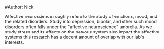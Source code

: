 #Author: Nick

Affective neuroscience roughly refers to the study of emotions, mood, and the related disorders. Study into depression, bipolar, and other such mood disorders often falls under the "affective neuroscience" umbrella. As we study stress and its effects on the nervous system also impact the affective systems this research has a decent amount of overlap with our lab's interests.